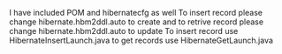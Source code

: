 I have included POM and hibernatecfg as well
To insert record please change hibernate.hbm2ddl.auto to create and to retrive record please change hibernate.hbm2ddl.auto to update
To insert record use HibernateInsertLaunch.java
to get records use HibernateGetLaunch.java
